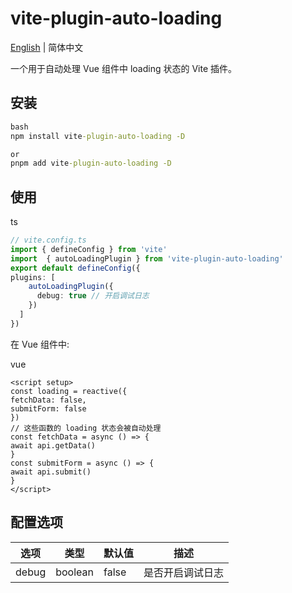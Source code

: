# vite-plugin-auto-loading

[English](./README.en.md) | 简体中文

一个用于自动处理 Vue 组件中 loading 状态的 Vite 插件。

## 安装

```cmd
bash
npm install vite-plugin-auto-loading -D

or
pnpm add vite-plugin-auto-loading -D
```



## 使用

ts

```ts
// vite.config.ts
import { defineConfig } from 'vite'
import  { autoLoadingPlugin } from 'vite-plugin-auto-loading'
export default defineConfig({
plugins: [
    autoLoadingPlugin({
      debug: true // 开启调试日志
    })
  ]
})
```





在 Vue 组件中:

vue

```vue
<script setup>
const loading = reactive({
fetchData: false,
submitForm: false
})
// 这些函数的 loading 状态会被自动处理
const fetchData = async () => {
await api.getData()
}
const submitForm = async () => {
await api.submit()
}
</script>
```



## 配置选项

| 选项 | 类型 | 默认值 | 描述 |
|------|------|--------|------|
| debug | boolean | false | 是否开启调试日志 |
